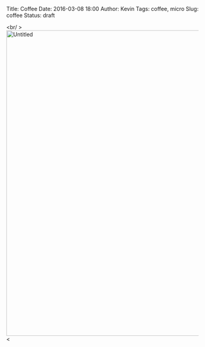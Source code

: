 Title: Coffee
Date: 2016-03-08 18:00
Author: Kevin
Tags: coffee, micro
Slug: coffee
Status: draft

<br/ ><a data-flickr-embed="true"  href="https://www.flickr.com/photos/Kevinisageek/25345531730/in/datetaken/" title="Untitled"><img src="https://farm2.staticflickr.com/1512/25345531730_e82ec012b7_c.jpg" width="600" height="800" alt="Untitled"></a><

